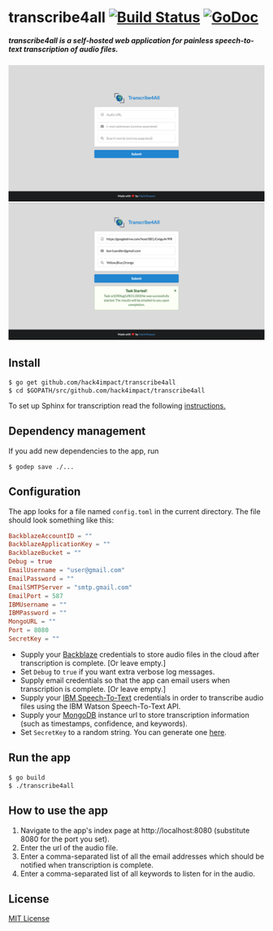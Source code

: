 # transcribe4all [![Build Status](https://travis-ci.org/hack4impact/transcribe4all.svg?branch=master)](https://travis-ci.org/hack4impact/transcribe4all) [![GoDoc](https://godoc.org/github.com/hack4impact/transcribe4all?status.svg)](https://godoc.org/github.com/hack4impact/transcribe4all)

##### transcribe4all is a self-hosted web application for painless speech-to-text transcription of audio files.

![example1](examples/one.png)
![example1](examples/two.png)

## Install

```
$ go get github.com/hack4impact/transcribe4all
$ cd $GOPATH/src/github.com/hack4impact/transcribe4all
```
To set up Sphinx for transcription read the following [instructions.](Sphinx/README.md)

## Dependency management

If you add new dependencies to the app, run

```
$ godep save ./...
```

## Configuration

The app looks for a file named `config.toml` in the current directory. The file should look something like this:

```toml
BackblazeAccountID = ""
BackblazeApplicationKey = ""
BackblazeBucket = ""
Debug = true
EmailUsername = "user@gmail.com"
EmailPassword = ""
EmailSMTPServer = "smtp.gmail.com"
EmailPort = 587
IBMUsername = ""
IBMPassword = ""
MongoURL = ""
Port = 8080
SecretKey = ""
```

* Supply your [Backblaze](https://www.backblaze.com/b2/cloud-storage.html) credentials to store audio files in the cloud after transcription is complete. [Or leave empty.]
* Set `Debug` to `true` if you want extra verbose log messages.
* Supply email credentials so that the app can email users when transcription is complete. [Or leave empty.]
* Supply your [IBM Speech-To-Text](http://www.ibm.com/watson/developercloud/speech-to-text.html) credentials in order to transcribe audio files using the IBM Watson Speech-To-Text API.
* Supply your [MongoDB](https://www.mongodb.com/) instance url to store transcription information (such as timestamps, confidence, and keywords).
* Set `SecretKey` to a random string. You can generate one [here](http://randomkeygen.com/).

## Run the app

```
$ go build
$ ./transcribe4all
```

## How to use the app

1. Navigate to the app's index page at http://localhost:8080 (substitute 8080 for the port you set).
2. Enter the url of the audio file.
3. Enter a comma-separated list of all the email addresses which should be notified when transcription is complete.
4. Enter a comma-separated list of all keywords to listen for in the audio.

## License
[MIT License](LICENSE.md)
